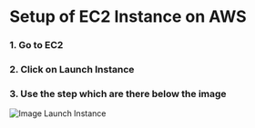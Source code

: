 # Setup of EC2 Instance on AWS

### 1. Go to EC2

### 2. Click on Launch Instance

### 3. Use the step which are there below the image
![Image Launch Instance](https://github.com/dm0927/Cloud-Assignment-2/blob/main/images/Screenshot%202023-12-08%20at%2012.44.25%E2%80%AFAM.png)